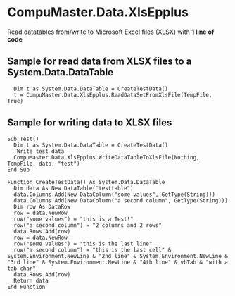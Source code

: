 # CompuMaster.Data.XlsEpplus
Read datatables from/write to Microsoft Excel files (XLSX) with **1 line of code**

## Sample for read data from XLSX files to a System.Data.DataTable
```vb.net
  Dim t as System.Data.DataTable = CreateTestData()
  t = CompuMaster.Data.XlsEpplus.ReadDataSetFromXlsFile(TempFile, True)
```

## Sample for writing data to XLSX files
```vb.net
Sub Test()
  Dim t as System.Data.DataTable = CreateTestData()
  'Write test data
  CompuMaster.Data.XlsEpplus.WriteDataTableToXlsFile(Nothing, TempFile, data, "test")
End Sub

Function CreateTestData() As System.Data.DataTable
  Dim data As New DataTable("testtable")
  data.Columns.Add(New DataColumn("some values", GetType(String)))
  data.Columns.Add(New DataColumn("a second column", GetType(String)))
  Dim row As DataRow
  row = data.NewRow
  row("some values") = "this is a Test!"
  row("a second column") = "2 columns and 2 rows"
  data.Rows.Add(row)
  row = data.NewRow
  row("some values") = "this is the last line"
  row("a second column") = "this is the last cell" & System.Environment.NewLine & "2nd line" & System.Environment.NewLine & "3rd line" & System.Environment.NewLine & "4th line" & vbTab & "with a tab char"
  data.Rows.Add(row)
  Return data
End Function
```
